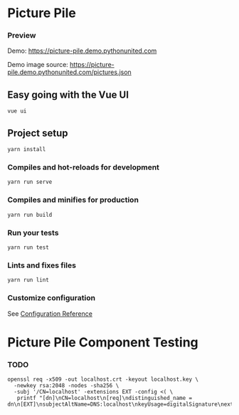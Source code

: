# Picture Pile

### Preview

Demo: https://picture-pile.demo.pythonunited.com 

Demo image source: https://picture-pile.demo.pythonunited.com/pictures.json

## Easy going with the Vue UI

    vue ui
    
## Project setup

    yarn install

### Compiles and hot-reloads for development

    yarn run serve

### Compiles and minifies for production

    yarn run build

### Run your tests
    yarn run test

### Lints and fixes files

    yarn run lint

### Customize configuration
See [Configuration Reference](https://cli.vuejs.org/config/)

# Picture Pile Component Testing

### TODO

    openssl req -x509 -out localhost.crt -keyout localhost.key \
      -newkey rsa:2048 -nodes -sha256 \
      -subj '/CN=localhost' -extensions EXT -config <( \
       printf "[dn]\nCN=localhost\n[req]\ndistinguished_name = dn\n[EXT]\nsubjectAltName=DNS:localhost\nkeyUsage=digitalSignature\nextendedKeyUsage=serverAuth")
